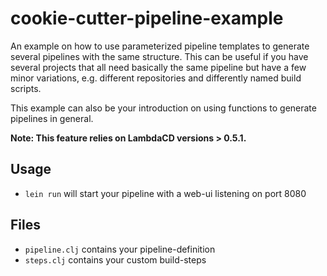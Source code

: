 # cookie-cutter-pipeline-example

An example on how to use parameterized pipeline templates to generate several pipelines with the same structure. 
This can be useful if you have several projects that all need basically the same pipeline but have a few minor variations, 
e.g. different repositories and differently named build scripts. 

This example can also be your introduction on using functions to generate pipelines in general. 

**Note: This feature relies on LambdaCD versions > 0.5.1.**

## Usage

* `lein run` will start your pipeline with a web-ui listening on port 8080

## Files

* `pipeline.clj` contains your pipeline-definition
* `steps.clj` contains your custom build-steps
